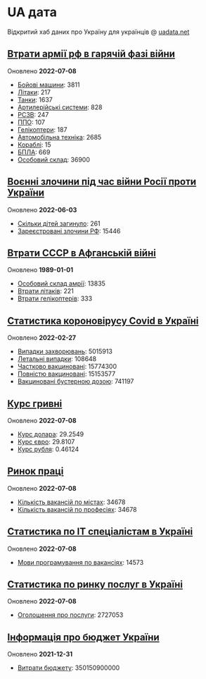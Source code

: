 # UA дата
Відкритий хаб даних про Україну для українців @ [uadata.net](https://uadata.net/)

## [Втрати армії рф в гарячій фазі війни](https://uadata.net/vtraty-rf.data)
Оновлено **2022-07-08**

- [Бойові машини](https://uadata.net/vtraty-rf:bbm.data): 3811
- [Літаки](https://uadata.net/vtraty-rf:planes.data): 217
- [Танки](https://uadata.net/vtraty-rf:tanks.data): 1637
- [Артилерійські системи](https://uadata.net/vtraty-rf:artilery.data): 828
- [РСЗВ](https://uadata.net/vtraty-rf:rszv.data): 247
- [ППО](https://uadata.net/vtraty-rf:ppo.data): 107
- [Гелікоптери](https://uadata.net/vtraty-rf:helicopters.data): 187
- [Автомобільна техніка](https://uadata.net/vtraty-rf:auto.data): 2685
- [Кораблі](https://uadata.net/vtraty-rf:ships.data): 15
- [БПЛА](https://uadata.net/vtraty-rf:bpla.data): 669
- [Особовий склад](https://uadata.net/vtraty-rf.data): 36900

## [Воєнні злочини під час війни Росії проти України](https://uadata.net/zlochiny-rf.data)
Оновлено **2022-06-03**

- [Скільки дітей загинуло](https://uadata.net/zlochiny-rf.data): 261
- [Зареєстровані злочини РФ](https://uadata.net/zlochiny-rf:registered-crimes.data): 15446

## [Втрати СССР в Афганській війні](https://uadata.net/vtraty-su-in-afgan.data)
Оновлено **1989-01-01**

- [Особовий склад амрії](https://uadata.net/vtraty-su-in-afgan.data): 13835
- [Втрати літаків](https://uadata.net/vtraty-su-in-afgan:soviet-aircraft-losses-in-afgan-war.data): 221
- [Втрати гелікоптерів](https://uadata.net/vtraty-su-in-afgan:soviet-helicopters-losses-in-afgan-war.data): 333

## [Статистика короновірусу Covid в Україні](https://uadata.net/corona.data)
Оновлено **2022-02-27**

- [Випадки захворювань](https://uadata.net/corona.data): 5015913
- [Летальні випадки](https://uadata.net/corona:totla-deaths.data): 108648
- [Частково вакциновані](https://uadata.net/corona:persons-vaccinated.data): 15774300
- [Повністю вакциновані](https://uadata.net/corona:persons-fully-vaccinated.data): 15153577
- [Вакциновані бустерною дозою](https://uadata.net/corona:persons-with-booster.data): 741197

## [Курс гривні](https://uadata.net/kurs-hryvni.data)
Оновлено **2022-07-08**

- [Курс долара](https://uadata.net/kurs-hryvni.data): 29.2549
- [Курс євро](https://uadata.net/kurs-hryvni:euro-to-hryvna.data): 29.8107
- [Курс рубля](https://uadata.net/kurs-hryvni:fubl-to-hryvna.data): 0.46124

## [Ринок праці](https://uadata.net/rynok-praci.data)
Оновлено **2022-07-08**

- [Кількість вакансій по містах](https://uadata.net/rynok-praci.data): 34678
- [Кількість вакансій по професіях](https://uadata.net/rynok-praci:positions.data): 34678

## [Статистика по ІТ спеціалістам в Україні](https://uadata.net/rozrobka-softu.data)
Оновлено **2022-07-08**

- [Мови програмування по вакансіях](https://uadata.net/rozrobka-softu.data): 14573

## [Статистика по ринку послуг в Україні](https://uadata.net/poslugy.data)
Оновлено **2022-07-08**

- [Оголошення про послуги](https://uadata.net/poslugy.data): 2727053

## [Інформація про бюджет України](https://uadata.net/budget.data)
Оновлено **2021-12-31**

- [Витрати бюджету](https://uadata.net/budget.data): 350150900000
